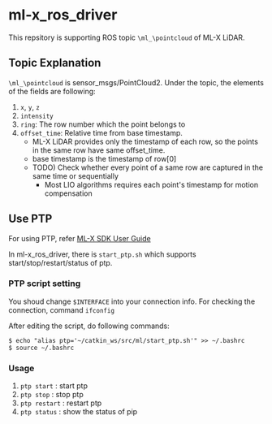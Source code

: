 # ml-x_ros_driver

This repsitory is supporting ROS topic `\ml_\pointcloud` of ML-X LiDAR.

## Topic Explanation

`\ml_\pointcloud` is sensor_msgs/PointCloud2. Under the topic, the elements of the fields are following:

1. `x`, `y`, `z`
2. `intensity`
3. `ring`: The row number which the point belongs to
4. `offset_time`: Relative time from base timestamp.
	- ML-X LiDAR provides only the timestamp of each row, so the points in the same row have same offset_time.
	- base timestamp is the timestamp of row[0]
	- TODO) Check whether every point of a same row are captured in the same time or sequentially
		- Most LIO algorithms requires each point's timestamp for motion compensation
		
## Use PTP

For using PTP, refer [ML-X SDK User Guide](https://github.com/SOSLAB-github/ML-X_SDK/blob/main/User_Guide/ML-X_User_Guide_v2.3.2(EN).pdf)

In ml-x_ros_driver, there is `start_ptp.sh` which supports start/stop/restart/status of ptp.

### PTP script setting

You shoud change `$INTERFACE` into your connection info.
For checking the connection, command `ifconfig`

After editing the script, do following commands: 
	  
```
$ echo "alias ptp='~/catkin_ws/src/ml/start_ptp.sh'" >> ~/.bashrc
$ source ~/.bashrc
```

### Usage

1. `ptp start`   : start ptp
2. `ptp stop`    : stop ptp
3. `ptp restart` : restart ptp
4. `ptp status`  : show the status of pip
